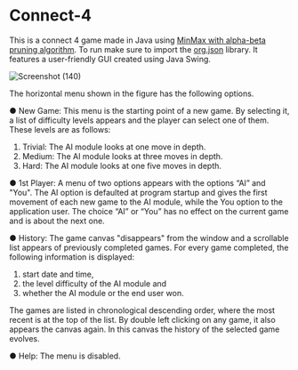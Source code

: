 # Connect-4
This is a connect 4 game made in Java using [MinMax with alpha-beta pruning algorithm](https://www.youtube.com/watch?v=l-hh51ncgDI). To run make sure to import the [org.json](https://repo1.maven.org/maven2/org/json/json/20230227/json-20230227.jar) library. It features a user-friendly GUI created using Java Swing.

![Screenshot (140)](https://github.com/AxilleasGalanis/Connect-4/assets/130224323/7e5378dc-7123-4d7a-a8d6-f17b118032d2)

The horizontal menu shown in the figure has the following options.

● New Game: This menu is the starting point of a new game. By selecting it,
a list of difficulty levels appears and the player can select one of them. These levels are as follows:
1) Trivial: The AI ​​module looks at one move in depth.
2) Medium: The AI ​​module looks at three moves in depth.
3) Hard: The AI ​​module looks at one five moves in depth.

● 1st Player: A menu of two options appears with the options “AI” and
"You". The AI ​​option is defaulted at program startup and gives the first movement of each new game to the AI ​​module, while the You option to the application user. The choice
“AI” or “You” has no effect on the current game and is about the next one.

● History: The game canvas "disappears" from the window and a scrollable list appears
of previously completed games. For every game
completed, the following information is displayed: 
1) start date and time,
2) the level difficulty of the AI ​​module and
3) whether the AI ​​module or the end user won.

The games are listed in chronological descending order, where the most recent is
at the top of the list. By double left clicking on any game, it also appears
the canvas again. In this canvas the history of the selected game evolves.

● Help: The menu is disabled.
